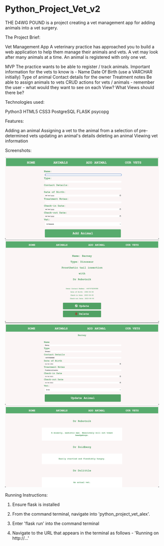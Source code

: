 # Python_Project_Vet_v2

THE D4WG POUND is a project creating a vet management app for adding animals into a vet surgery.

The Project Brief:

Vet Management App
A veterinary practice has approached you to build a web application to help them manage their animals and vets. A vet may look after many animals at a time. An animal is registered with only one vet.

MVP
The practice wants to be able to register / track animals. Important information for the vets to know is -
Name
Date Of Birth (use a VARCHAR initially)
Type of animal
Contact details for the owner
Treatment notes
Be able to assign animals to vets
CRUD actions for vets / animals - remember the user - what would they want to see on each View? What Views should there be?

Technologies used:

Python3
HTML5
CSS3
PostgreSQL
FLASK
psycopg

Features:

Adding an animal
Assigning a vet to the animal from a selection of pre-determined vets
updating an animal's details
deleting an animal
Viewing vet information

Screenshots:

![Add Animal](<screenshots/Screenshot 2023-06-14 at 09.25.27.jpg>)
![Show Animal](<screenshots/Screenshot 2023-06-14 at 09.26.05.jpg>)
![Update Animal](<screenshots/Screenshot 2023-06-14 at 09.26.31.jpg>)
![Show Vets](<screenshots/Screenshot 2023-06-14 at 09.26.47.jpg>)

Running Instructions:

1. Ensure flask is installed

2. From the command terminal, navigate into 'python_project_vet_alex'.

3. Enter 'flask run' into the command terminal

4. Navigate to the URL that appears in the terminal as follows - 'Running on http://...'